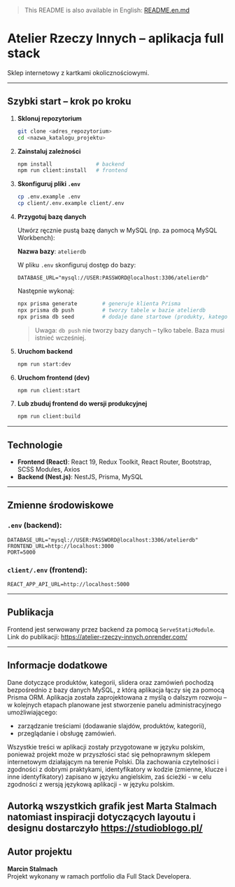 > This README is also available in English: [README.en.md](README.en.md)

# Atelier Rzeczy Innych – aplikacja full stack

Sklep internetowy z kartkami okolicznościowymi.

---

## Szybki start – krok po kroku

1. **Sklonuj repozytorium**
   ```bash
   git clone <adres_repozytorium>
   cd <nazwa_katalogu_projektu>
   ```

2. **Zainstaluj zależności**
   ```bash
   npm install              # backend
   npm run client:install   # frontend
   ```

3. **Skonfiguruj pliki `.env`**
   ```bash
   cp .env.example .env
   cp client/.env.example client/.env
   ```

4. **Przygotuj bazę danych**

   Utwórz ręcznie pustą bazę danych w MySQL (np. za pomocą MySQL Workbench):

   **Nazwa bazy**: `atelierdb`

   W pliku `.env` skonfiguruj dostęp do bazy:

   ```
   DATABASE_URL="mysql://USER:PASSWORD@localhost:3306/atelierdb"
   ```

   Następnie wykonaj:

   ```bash
   npx prisma generate        # generuje klienta Prisma
   npx prisma db push         # tworzy tabele w bazie atelierdb
   npx prisma db seed         # dodaje dane startowe (produkty, kategorie, slider)
   ```

   > Uwaga: `db push` nie tworzy bazy danych – tylko tabele. Baza musi istnieć wcześniej.

5. **Uruchom backend**
   ```bash
   npm run start:dev
   ```

6. **Uruchom frontend (dev)**
   ```bash
   npm run client:start
   ```

7. **Lub zbuduj frontend do wersji produkcyjnej**
   ```bash
   npm run client:build
   ```

---

## Technologie

- **Frontend (React)**: React 19, Redux Toolkit, React Router, Bootstrap, SCSS Modules, Axios
- **Backend (Nest.js)**: NestJS, Prisma, MySQL

---

## Zmienne środowiskowe

### `.env` (backend):

```
DATABASE_URL="mysql://USER:PASSWORD@localhost:3306/atelierdb"
FRONTEND_URL=http://localhost:3000
PORT=5000
```

### `client/.env` (frontend):

```
REACT_APP_API_URL=http://localhost:5000
```

---

## Publikacja

Frontend jest serwowany przez backend za pomocą `ServeStaticModule`. 
Link do publikacji: https://atelier-rzeczy-innych.onrender.com/

---

## Informacje dodatkowe

Dane dotyczące produktów, kategorii, slidera oraz zamówień pochodzą bezpośrednio z bazy danych MySQL, z którą aplikacja łączy się za pomocą Prisma ORM. Aplikacja została zaprojektowana z myślą o dalszym rozwoju – w kolejnych etapach planowane jest stworzenie panelu administracyjnego umożliwiającego:

- zarządzanie treściami (dodawanie slajdów, produktów, kategorii),
- przeglądanie i obsługę zamówień.

Wszystkie treści w aplikacji zostały przygotowane w języku polskim, ponieważ projekt może w przyszłości stać się pełnoprawnym sklepem internetowym działającym na terenie Polski. Dla zachowania czytelności i zgodności z dobrymi praktykami, identyfikatory w kodzie (zmienne, klucze i inne identyfikatory) zapisano w języku angielskim, zaś ścieżki - w celu zgodności z wersją językową aplikacji - w języku polskim.

Autorką wszystkich grafik jest Marta Stalmach natomiast inspiracji dotyczących layoutu i designu dostarczyło https://studioblogo.pl/
---

## Autor projektu

**Marcin Stalmach**  
Projekt wykonany w ramach portfolio dla Full Stack Developera.
